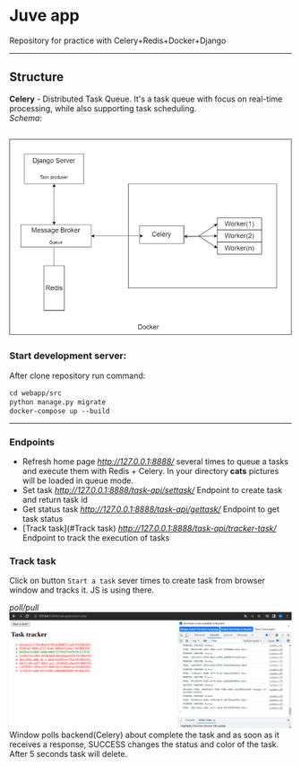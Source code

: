 # Juve app
Repository for practice with Celery+Redis+Docker+Django
___
## Structure
**Celery** - Distributed Task Queue. It's a task queue with focus on real-time processing, while also supporting task scheduling.  
*Schema*:  

![Thumbnail](Documents/celery_structure.jpg)
---
### Start development server:
After clone repository run command:  

    cd webapp/src
    python manage.py migrate
    docker-compose up --build
___
### Endpoints
+ Refresh home page *http://127.0.0.1:8888/* several times to queue a tasks and execute them with Redis + Celery. In your directory **cats** pictures will be loaded in queue mode.
+ Set task *http://127.0.0.1:8888/task-api/settask/* Endpoint to create task and return task id
+ Get status task *http://127.0.0.1:8888/task-api/gettask/* Endpoint to get task status
+ [Track task](#Track task) *http://127.0.0.1:8888/task-api/tracker-task/* Endpoint to track the execution of tasks  

### Track task
Click on button `Start a task` sever times to create task from browser window and tracks it. JS is using there.  

*poll/pull*
![Thumbnail](Documents/task_tracker.png)  
Window polls backend(Celery) about complete the task and as soon as it receives a response, SUCCESS changes the status and color of the task. After 5 seconds task will delete.  

